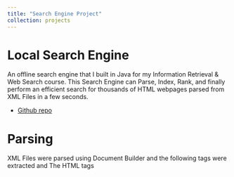 ```yaml
---
title: "Search Engine Project"
collection: projects
---
```


# Local Search Engine 
An offline search engine that I built in Java for my Information Retrieval & Web Search course. This Search Engine can Parse, Index, Rank, and finally perform an efficient search for thousands of HTML webpages parsed from XML Files in a few seconds. 
* [Github repo](https://github.com/MelDashti/Search-Engine-Project)  


# Parsing 
XML Files were parsed using Document Builder and the following tags were extracted <HTML> <DOCID> and <URL>
The HTML tags <title> and <body>  were parsed using JSOUP.

# Indexing 
Dictionary and posting list is saved in the following data structure : Map<String, List<String>> index

# Search 
With the help of posting list we perform the search across 10700 html documents


# What I Learnt 

* Built an inverted index
* Importance of ranking in a search engine.
* Techniques to improve speed and efficiency in a search engine.
* Dealt with complications of parsing searchable information from a few cluttered and unorganized HTML web pages. 



